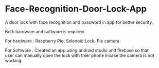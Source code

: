 # Face-Recognition-Door-Lock-App

A door lock with face recognition and password in app for better security.

Both hardware and software is required.

For hardware : Raspberry Pie,
               Solenoid Lock,
               Pie camera.
      
For Software : Created an app using android studio and firebase so that user can manually open the lock with thier phone incase the camera is not working.
